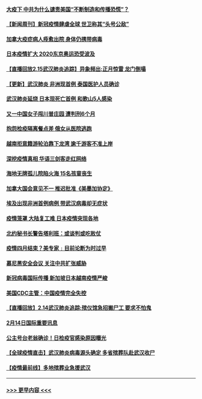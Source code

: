 #### [大疫下 中共为什么谴责美国“不断制造和传播恐慌”？](../pages/prog202/a102778285.md?t=02160955) 
#### [【新闻周刊】新冠疫情肆虐全球 世卫称其“头号公敌”](../pages/prog202/a102778196.md?t=02160955) 
#### [加拿大疫症病人痊愈出院 身体仍携带病毒](../pages/prog202/a102778061.md?t=02160955) 
#### [日本疫情扩大 2020东京奥运恐受波及](../pages/prog202/a102778049.md?t=02160955) 
#### [【直播回放2.15武汉肺炎追踪】异象频出:正月惊雷 龙门倒塌](../pages/prog202/a102777974.md?t=02160955) 
#### [【更新】武汉肺炎 非洲现首例 泰国医护人员确诊](../pages/prog202/a102770740.md?t=02160955) 
#### [武汉肺炎延烧 日本现死亡首例 和歌山5人感染](../pages/prog202/a102777815.md?t=02160955) 
#### [又一中国女子闯川普庄园 遭判刑6个月](../pages/prog202/a102777673.md?t=02160955) 
#### [抱怨检疫隔离餐点差 俄女从医院逃跑](../pages/prog202/a102777667.md?t=02160955) 
#### [越南拒意籍游轮泊靠下龙湾 逾千游客不准上岸](../pages/prog202/a102777646.md?t=02160955) 
#### [深挖疫情真相 华语三剑客走红网络](../pages/prog202/a102777624.md?t=02160955) 
#### [海地无牌孤儿院陷火海 15名孩童丧生](../pages/prog202/a102777620.md?t=02160955) 
#### [加拿大国会意见不一 推迟批准《美墨加协定》](../pages/prog202/a102777575.md?t=02160955) 
#### [埃及出现非洲首例病例 带武汉病毒却无症状](../pages/prog202/a102777559.md?t=02160955) 
#### [疫情笼罩 大陆复工难 日本疫情突现各地](../pages/prog202/a102777455.md?t=02160955) 
#### [北约秘书长警告塔利班：或谈判或吃败仗](../pages/prog202/a102777442.md?t=02160955) 
#### [疫情四月结束？美专家﹕目前论断为时过早](../pages/prog202/a102777248.md?t=02160955) 
#### [慕尼黑安全会议 关注中共扩张威胁](../pages/prog202/a102777254.md?t=02160955) 
#### [新冠病毒国际传播 新加坡日本越南疫情严峻](../pages/prog202/a102777245.md?t=02160955) 
#### [美国CDC主管：中国疫情完全失控](../pages/prog202/a102777236.md?t=02160955) 
#### [【直播回放】2.14武汉肺炎追踪:殡仪馆急招搬尸工 要求不怕鬼](../pages/prog202/a102777141.md?t=02160955) 
#### [2月14日国际重要讯息](../pages/prog202/a102777073.md?t=02160955) 
#### [公主号台老翁确诊！日检疫官感染原因曝光](../pages/prog202/a102777075.md?t=02160955) 
#### [【全球疫情直击】武汉肺炎病毒源头确定 多省殡葬队赴武汉收尸](../pages/prog202/a102777026.md?t=02160955) 
#### [【疫情最前线】多地殡葬业急援武汉](../pages/prog202/a102776986.md?t=02160955) 

----
#### [ >>> 更早内容 <<< ](../indexes/prog202-earlier.md)
